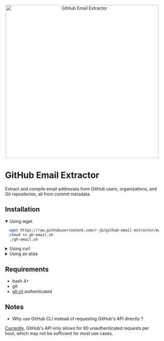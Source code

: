 <p align="center"><img src="https://raw.githubusercontent.com/r-jb/github-email-extractor/media/showcase.webp" alt="GitHub Email Extractor" height="500"></p>

# GitHub Email Extractor

Extract and compile email addresses from GitHub users, organizations, and Git repositories, all from commit metadata.

## Installation

<details open><summary>Using wget</summary>

```bash
  wget https://raw.githubusercontent.com/r-jb/github-email-extractor/main/gh-email.sh
  chmod +x gh-email.sh
  ./gh-email.sh
```

</details>

<details><summary>Using curl</summary>

```bash
  curl -O https://raw.githubusercontent.com/r-jb/github-email-extractor/main/gh-email.sh
  chmod +x gh-email.sh
  ./gh-email.sh
```

</details>

<details><summary>Using an alias</summary>

```bash
  alias gh-email="$(curl -fsSL https://raw.githubusercontent.com/r-jb/github-email-extractor/main/gh-email.sh | sh)"
```

</details>

## Requirements

- bash 4+
- git
- [gh cli](https://cli.github.com/) authenticated

## Notes

- Why use GitHub CLI instead of requesting GitHub's API directly ?

[Currently](https://docs.github.com/en/rest/overview/resources-in-the-rest-api#rate-limits), GitHub's API only allows for 60 unauthenticated requests per hour, which may not be sufficient for most use cases.
